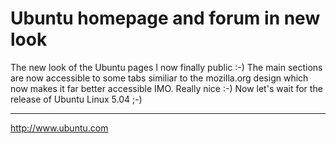 # Ubuntu homepage and forum in new look

<img src="http://www.zerokspot.com/gallery/image.php?id=56&action=viewthumb" class="left" alt=""/>The new look of the Ubuntu pages I now finally public :-) The main sections are now accessible to some tabs similiar to the mozilla.org design which now makes it far better accessible IMO. Really nice :-) Now let's wait for the release of Ubuntu Linux 5.04 ;-)

-------------------------------



<http://www.ubuntu.com>